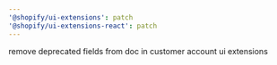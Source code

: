 ```yaml
---
'@shopify/ui-extensions': patch
'@shopify/ui-extensions-react': patch
---
```


remove deprecated fields from doc in customer account ui extensions
